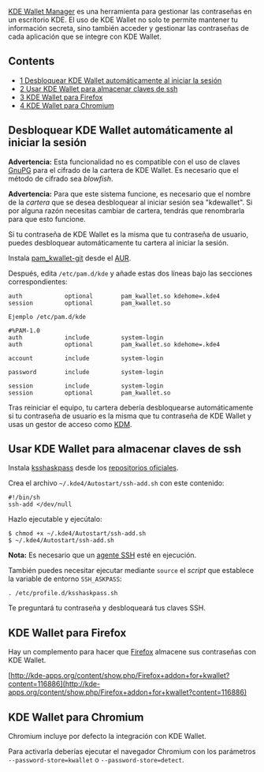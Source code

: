 [KDE Wallet Manager](http://utils.kde.org/projects/kwalletmanager/) es una herramienta para gestionar las contraseñas en un escritorio KDE. El uso de KDE Wallet no solo te permite mantener tu información secreta, sino también acceder y gestionar las contraseñas de cada aplicación que se integre con KDE Wallet.

## Contents

*   [1 Desbloquear KDE Wallet automáticamente al iniciar la sesión](#Desbloquear_KDE_Wallet_autom.C3.A1ticamente_al_iniciar_la_sesi.C3.B3n)
*   [2 Usar KDE Wallet para almacenar claves de ssh](#Usar_KDE_Wallet_para_almacenar_claves_de_ssh)
*   [3 KDE Wallet para Firefox](#KDE_Wallet_para_Firefox)
*   [4 KDE Wallet para Chromium](#KDE_Wallet_para_Chromium)

## Desbloquear KDE Wallet automáticamente al iniciar la sesión

**Advertencia:** Esta funcionalidad no es compatible con el uso de claves [GnuPG](/index.php/GnuPG_(Espa%C3%B1ol) "GnuPG (Español)") para el cifrado de la cartera de KDE Wallet. Es necesario que el método de cifrado sea *blowfish*.

**Advertencia:** Para que este sistema funcione, es necesario que el nombre de la *cartera* que se desea desbloquear al iniciar sesión sea "kdewallet". Si por alguna razón necesitas cambiar de cartera, tendrás que renombrarla para que esto funcione.

Si tu contraseña de KDE Wallet es la misma que tu contraseña de usuario, puedes desbloquear automáticamente tu cartera al iniciar la sesión.

Instala [pam_kwallet-git](https://aur.archlinux.org/packages/pam_kwallet-git/) desde el [AUR](/index.php/AUR_(Espa%C3%B1ol) "AUR (Español)").

Después, edita `/etc/pam.d/kde` y añade estas dos líneas bajo las secciones correspondientes:

```
auth            optional        pam_kwallet.so kdehome=.kde4
session         optional        pam_kwallet.so
```
 `Ejemplo /etc/pam.d/kde` 
```
#%PAM-1.0
auth            include         system-login
auth            optional        pam_kwallet.so kdehome=.kde4 

account         include         system-login

password        include         system-login

session         include         system-login
session         optional        pam_kwallet.so
```

Tras reiniciar el equipo, tu cartera debería desbloquearse automáticamente si tu contraseña de usuario es la misma que tu contraseña de KDE Wallet y usas un gestor de acceso como [KDM](/index.php?title=KDM_(Espa%C3%B1ol)&action=edit&redlink=1 "KDM (Español) (page does not exist)").

## Usar KDE Wallet para almacenar claves de ssh

Instala [ksshaskpass](https://www.archlinux.org/packages/?name=ksshaskpass) desde los [repositorios oficiales](/index.php/Official_repositories_(Espa%C3%B1ol) "Official repositories (Español)").

Crea el archivo `~/.kde4/Autostart/ssh-add.sh` con este contenido:

```
#!/bin/sh
ssh-add </dev/null

```

Hazlo ejecutable y ejecútalo:

```
$ chmod +x ~/.kde4/Autostart/ssh-add.sh
$ ~/.kde4/Autostart/ssh-add.sh

```

**Nota:** Es necesario que un [agente SSH](/index.php/SSH_keys_(Espa%C3%B1ol)#Agente_SSH "SSH keys (Español)") esté en ejecución.

También puedes necesitar ejecutar mediante `source` el *script* que establece la variable de entorno `SSH_ASKPASS`:

```
. /etc/profile.d/ksshaskpass.sh

```

Te preguntará tu contraseña y desbloqueará tus claves SSH.

## KDE Wallet para Firefox

Hay un complemento para hacer que [Firefox](/index.php/Firefox_(Espa%C3%B1ol) "Firefox (Español)") almacene sus contraseñas con KDE Wallet.

[http://kde-apps.org/content/show.php/Firefox+addon+for+kwallet?content=116886](http://kde-apps.org/content/show.php/Firefox+addon+for+kwallet?content=116886)

## KDE Wallet para Chromium

Chromium incluye por defecto la integración con KDE Wallet.

Para activarla deberías ejecutar el navegador Chromium con los parámetros `--password-store=kwallet` o `--password-store=detect`.